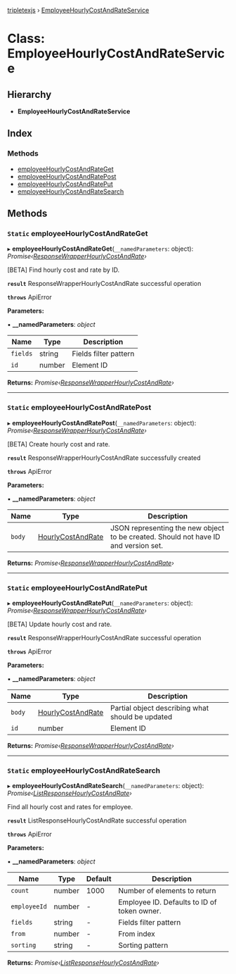 [tripletexjs](../README.md) › [EmployeeHourlyCostAndRateService](employeehourlycostandrateservice.md)

# Class: EmployeeHourlyCostAndRateService

## Hierarchy

* **EmployeeHourlyCostAndRateService**

## Index

### Methods

* [employeeHourlyCostAndRateGet](employeehourlycostandrateservice.md#static-employeehourlycostandrateget)
* [employeeHourlyCostAndRatePost](employeehourlycostandrateservice.md#static-employeehourlycostandratepost)
* [employeeHourlyCostAndRatePut](employeehourlycostandrateservice.md#static-employeehourlycostandrateput)
* [employeeHourlyCostAndRateSearch](employeehourlycostandrateservice.md#static-employeehourlycostandratesearch)

## Methods

### `Static` employeeHourlyCostAndRateGet

▸ **employeeHourlyCostAndRateGet**(`__namedParameters`: object): *Promise‹[ResponseWrapperHourlyCostAndRate](../interfaces/responsewrapperhourlycostandrate.md)›*

[BETA] Find hourly cost and rate by ID.

**`result`** ResponseWrapperHourlyCostAndRate successful operation

**`throws`** ApiError

**Parameters:**

▪ **__namedParameters**: *object*

Name | Type | Description |
------ | ------ | ------ |
`fields` | string | Fields filter pattern |
`id` | number | Element ID |

**Returns:** *Promise‹[ResponseWrapperHourlyCostAndRate](../interfaces/responsewrapperhourlycostandrate.md)›*

___

### `Static` employeeHourlyCostAndRatePost

▸ **employeeHourlyCostAndRatePost**(`__namedParameters`: object): *Promise‹[ResponseWrapperHourlyCostAndRate](../interfaces/responsewrapperhourlycostandrate.md)›*

[BETA] Create hourly cost and rate.

**`result`** ResponseWrapperHourlyCostAndRate successfully created

**`throws`** ApiError

**Parameters:**

▪ **__namedParameters**: *object*

Name | Type | Description |
------ | ------ | ------ |
`body` | [HourlyCostAndRate](../interfaces/hourlycostandrate.md) | JSON representing the new object to be created. Should not have ID and version set. |

**Returns:** *Promise‹[ResponseWrapperHourlyCostAndRate](../interfaces/responsewrapperhourlycostandrate.md)›*

___

### `Static` employeeHourlyCostAndRatePut

▸ **employeeHourlyCostAndRatePut**(`__namedParameters`: object): *Promise‹[ResponseWrapperHourlyCostAndRate](../interfaces/responsewrapperhourlycostandrate.md)›*

[BETA] Update hourly cost and rate.

**`result`** ResponseWrapperHourlyCostAndRate successful operation

**`throws`** ApiError

**Parameters:**

▪ **__namedParameters**: *object*

Name | Type | Description |
------ | ------ | ------ |
`body` | [HourlyCostAndRate](../interfaces/hourlycostandrate.md) | Partial object describing what should be updated |
`id` | number | Element ID |

**Returns:** *Promise‹[ResponseWrapperHourlyCostAndRate](../interfaces/responsewrapperhourlycostandrate.md)›*

___

### `Static` employeeHourlyCostAndRateSearch

▸ **employeeHourlyCostAndRateSearch**(`__namedParameters`: object): *Promise‹[ListResponseHourlyCostAndRate](../interfaces/listresponsehourlycostandrate.md)›*

Find all hourly cost and rates for employee.

**`result`** ListResponseHourlyCostAndRate successful operation

**`throws`** ApiError

**Parameters:**

▪ **__namedParameters**: *object*

Name | Type | Default | Description |
------ | ------ | ------ | ------ |
`count` | number | 1000 | Number of elements to return |
`employeeId` | number | - | Employee ID. Defaults to ID of token owner. |
`fields` | string | - | Fields filter pattern |
`from` | number | - | From index |
`sorting` | string | - | Sorting pattern |

**Returns:** *Promise‹[ListResponseHourlyCostAndRate](../interfaces/listresponsehourlycostandrate.md)›*
